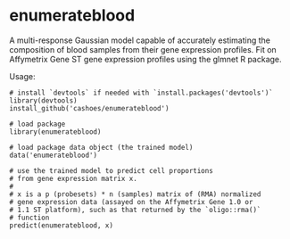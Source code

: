 # enumerateblood
A multi-response Gaussian model capable of accurately estimating the composition of blood samples from their gene expression profiles. Fit on Affymetrix Gene ST gene expression profiles using the glmnet R package.

Usage:

```
# install `devtools` if needed with `install.packages('devtools')`
library(devtools)
install_github('cashoes/enumerateblood')

# load package
library(enumerateblood)

# load package data object (the trained model)
data('enumerateblood')

# use the trained model to predict cell proportions
# from gene expression matrix x.
#
# x is a p (probesets) * n (samples) matrix of (RMA) normalized 
# gene expression data (assayed on the Affymetrix Gene 1.0 or 
# 1.1 ST platform), such as that returned by the `oligo::rma()` 
# function
predict(enumerateblood, x)
```
